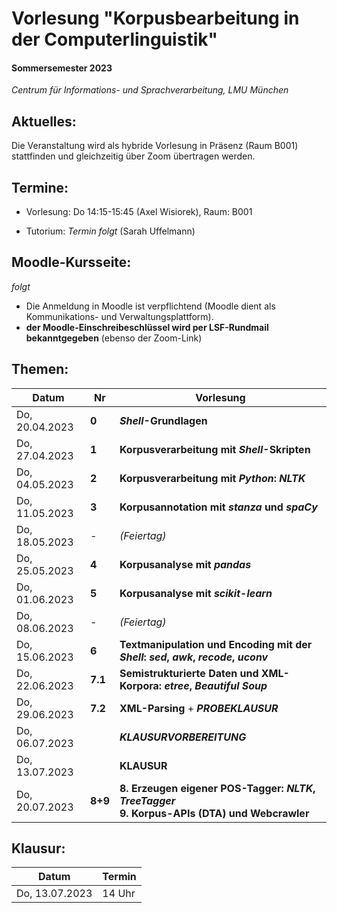 # Vorlesung "Korpusbearbeitung in der Computerlinguistik"

#### Sommersemester 2023

*Centrum für Informations- und Sprachverarbeitung, LMU München*


## Aktuelles:

Die Veranstaltung wird als hybride Vorlesung in Präsenz (Raum B001) stattfinden und gleichzeitig über Zoom übertragen werden.


## Termine:

- Vorlesung: Do 14:15-15:45 (Axel Wisiorek), Raum: B001

- Tutorium: *Termin folgt* (Sarah Uffelmann)



## Moodle-Kursseite:

*folgt*


- Die Anmeldung in Moodle ist verpflichtend (Moodle dient als Kommunikations- und Verwaltungsplattform).
- **der Moodle-Einschreibeschlüssel wird per LSF-Rundmail bekanntgegeben** (ebenso der Zoom-Link)




## Themen:

| Datum  | Nr | Vorlesung | 
| ------------- | ------------- | ------------- | 
|  Do, 20.04.2023 |  **0** | ***Shell*-Grundlagen** |
|  Do, 27.04.2023 |  **1** | **Korpusverarbeitung mit *Shell*-Skripten** |
|  Do, 04.05.2023 |  **2** | **Korpusverarbeitung mit *Python*: *NLTK*** |
|  Do, 11.05.2023 |  **3** | **Korpusannotation mit *stanza* und *spaCy*** |
|  Do, 18.05.2023 |  - | *(Feiertag)*  |
|  Do, 25.05.2023 |  **4** | **Korpusanalyse mit *pandas*** |
|  Do, 01.06.2023 |  **5** | **Korpusanalyse mit *scikit-learn*** |
|  Do, 08.06.2023 | - | *(Feiertag)*  |
|  Do, 15.06.2023 |  **6** | **Textmanipulation und Encoding mit der *Shell*:  *sed*, *awk*, *recode*, *uconv*** |
|  Do, 22.06.2023 |  **7.1** | **Semistrukturierte Daten und XML-Korpora: *etree*, *Beautiful Soup*** |
|  Do, 29.06.2023 |  **7.2** |  **XML-Parsing** + ***PROBEKLAUSUR*** |
|  Do, 06.07.2023 |   | ***KLAUSURVORBEREITUNG*** |
|  Do, 13.07.2023 |   | **KLAUSUR** |
|  Do, 20.07.2023 |  **8+9** | **8. Erzeugen eigener POS-Tagger: *NLTK*, *TreeTagger*** <br> **9. Korpus-APIs (DTA) und Webcrawler** |


## Klausur:

| Datum  | Termin | 
| ------------- | ------------- | 
|  Do, 13.07.2023 |  14 Uhr   | 


